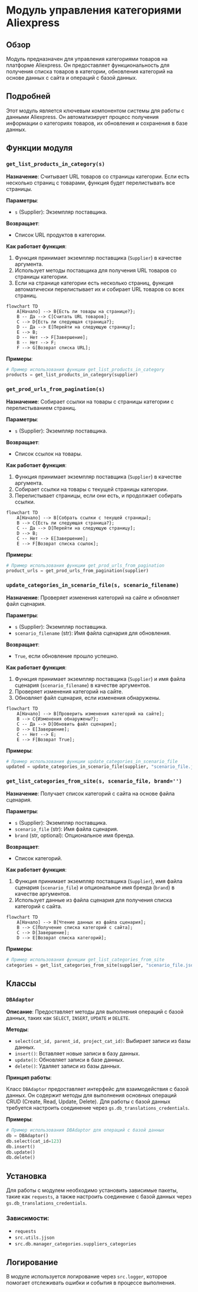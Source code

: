 # Модуль управления категориями Aliexpress

## Обзор

Модуль предназначен для управления категориями товаров на платформе Aliexpress. Он предоставляет функциональность для получения списка товаров в категории, обновления категорий на основе данных с сайта и операций с базой данных.

## Подробней

Этот модуль является ключевым компонентом системы для работы с данными Aliexpress. Он автоматизирует процесс получения информации о категориях товаров, их обновления и сохранения в базе данных.

## Функции модуля

### `get_list_products_in_category(s)`

**Назначение**: Считывает URL товаров со страницы категории. Если есть несколько страниц с товарами, функция будет перелистывать все страницы.

**Параметры**:
- `s` (Supplier): Экземпляр поставщика.

**Возвращает**:
- Список URL продуктов в категории.

**Как работает функция**:

1.  Функция принимает экземпляр поставщика (`Supplier`) в качестве аргумента.
2.  Использует методы поставщика для получения URL товаров со страницы категории.
3.  Если на странице категории есть несколько страниц, функция автоматически перелистывает их и собирает URL товаров со всех страниц.

```mermaid
flowchart TD
    A[Начало] --> B{Есть ли товары на странице?};
    B -- Да --> C[Считать URL товаров];
    C --> D{Есть ли следующая страница?};
    D -- Да --> E[Перейти на следующую страницу];
    E --> B;
    D -- Нет --> F[Завершение];
    B -- Нет --> F;
    F --> G[Возврат списка URL];
```

**Примеры**:

```python
# Пример использования функции get_list_products_in_category
products = get_list_products_in_category(supplier)
```

### `get_prod_urls_from_pagination(s)`

**Назначение**: Собирает ссылки на товары с страницы категории с перелистыванием страниц.

**Параметры**:
- `s` (Supplier): Экземпляр поставщика.

**Возвращает**:
- Список ссылок на товары.

**Как работает функция**:

1.  Функция принимает экземпляр поставщика (`Supplier`) в качестве аргумента.
2.  Собирает ссылки на товары с текущей страницы категории.
3.  Перелистывает страницы, если они есть, и продолжает собирать ссылки.

```mermaid
flowchart TD
    A[Начало] --> B[Собрать ссылки с текущей страницы];
    B --> C{Есть ли следующая страница?};
    C -- Да --> D[Перейти на следующую страницу];
    D --> B;
    C -- Нет --> E[Завершение];
    E --> F[Возврат списка ссылок];
```

**Примеры**:

```python
# Пример использования функции get_prod_urls_from_pagination
product_urls = get_prod_urls_from_pagination(supplier)
```

### `update_categories_in_scenario_file(s, scenario_filename)`

**Назначение**: Проверяет изменения категорий на сайте и обновляет файл сценария.

**Параметры**:
- `s` (Supplier): Экземпляр поставщика.
- `scenario_filename` (str): Имя файла сценария для обновления.

**Возвращает**:
- `True`, если обновление прошло успешно.

**Как работает функция**:

1.  Функция принимает экземпляр поставщика (`Supplier`) и имя файла сценария (`scenario_filename`) в качестве аргументов.
2.  Проверяет изменения категорий на сайте.
3.  Обновляет файл сценария, если изменения обнаружены.

```mermaid
flowchart TD
    A[Начало] --> B[Проверить изменения категорий на сайте];
    B --> C{Изменения обнаружены?};
    C -- Да --> D[Обновить файл сценария];
    D --> E[Завершение];
    C -- Нет --> E;
    E --> F[Возврат True];
```

**Примеры**:

```python
# Пример использования функции update_categories_in_scenario_file
updated = update_categories_in_scenario_file(supplier, "scenario_file.json")
```

### `get_list_categories_from_site(s, scenario_file, brand='')`

**Назначение**: Получает список категорий с сайта на основе файла сценария.

**Параметры**:
- `s` (Supplier): Экземпляр поставщика.
- `scenario_file` (str): Имя файла сценария.
- `brand` (str, optional): Опциональное имя бренда.

**Возвращает**:
- Список категорий.

**Как работает функция**:

1.  Функция принимает экземпляр поставщика (`Supplier`), имя файла сценария (`scenario_file`) и опциональное имя бренда (`brand`) в качестве аргументов.
2.  Использует данные из файла сценария для получения списка категорий с сайта.

```mermaid
flowchart TD
    A[Начало] --> B[Чтение данных из файла сценария];
    B --> C[Получение списка категорий с сайта];
    C --> D[Завершение];
    D --> E[Возврат списка категорий];
```

**Примеры**:

```python
# Пример использования функции get_list_categories_from_site
categories = get_list_categories_from_site(supplier, "scenario_file.json", brand="SomeBrand")
```

## Классы

### `DBAdaptor`

**Описание**: Предоставляет методы для выполнения операций с базой данных, таких как `SELECT`, `INSERT`, `UPDATE` и `DELETE`.

**Методы**:
- `select(cat_id, parent_id, project_cat_id)`: Выбирает записи из базы данных.
- `insert()`: Вставляет новые записи в базу данных.
- `update()`: Обновляет записи в базе данных.
- `delete()`: Удаляет записи из базы данных.

**Принцип работы**:

Класс `DBAdaptor` предоставляет интерфейс для взаимодействия с базой данных. Он содержит методы для выполнения основных операций CRUD (Create, Read, Update, Delete). Для работы с базой данных требуется настроить соединение через `gs.db_translations_credentials`.

**Примеры**:

```python
# Пример использования DBAdaptor для операций с базой данных
db = DBAdaptor()
db.select(cat_id=123)
db.insert()
db.update()
db.delete()
```

## Установка

Для работы с модулем необходимо установить зависимые пакеты, такие как `requests`, а также настроить соединение с базой данных через `gs.db_translations_credentials`.

### Зависимости:
- `requests`
- `src.utils.jjson`
- `src.db.manager_categories.suppliers_categories`

## Логирование

В модуле используется логирование через `src.logger`, которое помогает отслеживать ошибки и события в процессе выполнения.